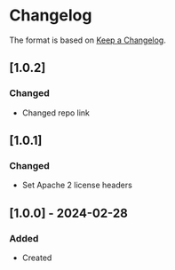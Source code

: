 # Changelog
The format is based on [Keep a Changelog](https://keepachangelog.com/en/1.0.0/).

## [1.0.2]
### Changed
- Changed repo link

## [1.0.1]
### Changed
- Set Apache 2 license headers

## [1.0.0] - 2024-02-28
### Added
- Created
